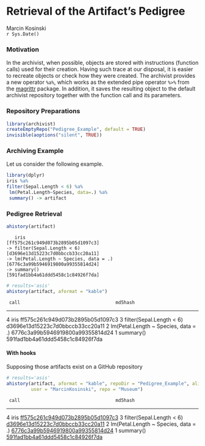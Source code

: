 # Retrieval of the Artifact’s Pedigree
Marcin Kosinski  
`r Sys.Date()`  




### Motivation

In the archivist, when possible, objects are stored with instructions (function calls) used for
their creation. Having such trace at our disposal, it is easier to recreate objects or check how
they were created.
The archivist provides a new operator `%a%`, which works as the extended pipe operator `%>%` from
the [magrittr](https://cran.r-project.org/web/packages/magrittr/index.html) package. In addition, it saves
the resulting object to the default archivist repository together with the function call and its
parameters. 

### Repository Preparations


```r
library(archivist)
createEmptyRepo("Pedigree_Example", default = TRUE)
invisible(aoptions("silent", TRUE))
```

### Archiving Example

Let us consider the following example.



```r
library(dplyr)
iris %a%
filter(Sepal.Length < 6) %a%
 lm(Petal.Length~Species, data=.) %a%
 summary() -> artifact
```

### Pedigree Retrieval


```r
ahistory(artifact)
```

```
   iris                                  [ff575c261c949d073b2895b05d1097c3]
-> filter(Sepal.Length < 6)              [d3696e13d15223c7d0bbccb33cc20a11]
-> lm(Petal.Length ~ Species, data = .)  [6776c3a99b5946919800a99355814d24]
-> summary()                             [591fad1bb4a61ddd5458c1c84926f7da]
```


```r
# results='asis'
ahistory(artifact, aformat = "kable")
```

     call                                   md5hash                          
---  -------------------------------------  ---------------------------------
4    iris                                   ff575c261c949d073b2895b05d1097c3 
3    filter(Sepal.Length < 6)               d3696e13d15223c7d0bbccb33cc20a11 
2    lm(Petal.Length ~ Species, data = .)   6776c3a99b5946919800a99355814d24 
1    summary()                              591fad1bb4a61ddd5458c1c84926f7da 

#### With hooks

Supposing those artifacts exist on a GitHub repository

```r
# results='asis'
ahistory(artifact, aformat = "kable", repoDir = "Pedigree_Example", alink = TRUE,
         user = "MarcinKosinski", repo = "Museum")
```

     call                                   md5hash                                                                                                                                        
---  -------------------------------------  -----------------------------------------------------------------------------------------------------------------------------------------------
4    iris                                   [ff575c261c949d073b2895b05d1097c3](https://github.com/MarcinKosinski/Museum/blob/master/gallery/ff575c261c949d073b2895b05d1097c3.rda?raw=true) 
3    filter(Sepal.Length < 6)               [d3696e13d15223c7d0bbccb33cc20a11](https://github.com/MarcinKosinski/Museum/blob/master/gallery/d3696e13d15223c7d0bbccb33cc20a11.rda?raw=true) 
2    lm(Petal.Length ~ Species, data = .)   [6776c3a99b5946919800a99355814d24](https://github.com/MarcinKosinski/Museum/blob/master/gallery/6776c3a99b5946919800a99355814d24.rda?raw=true) 
1    summary()                              [591fad1bb4a61ddd5458c1c84926f7da](https://github.com/MarcinKosinski/Museum/blob/master/gallery/591fad1bb4a61ddd5458c1c84926f7da.rda?raw=true) 


